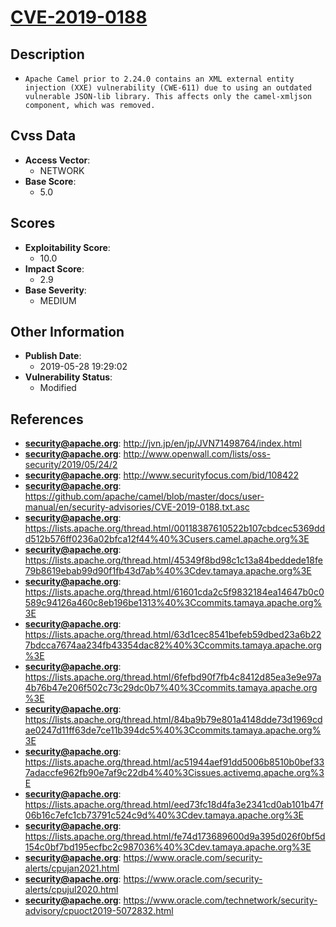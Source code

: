 
# [CVE-2019-0188](https://cve.mitre.org/cgi-bin/cvename.cgi?name=CVE-2019-0188)

## Description

- `Apache Camel prior to 2.24.0 contains an XML external entity injection (XXE) vulnerability (CWE-611) due to using an outdated vulnerable JSON-lib library. This affects only the camel-xmljson component, which was removed.`

## Cvss Data

- **Access Vector**:
  - NETWORK
- **Base Score**:
  - 5.0

## Scores

- **Exploitability Score**:
  - 10.0
- **Impact Score**:
  - 2.9
- **Base Severity**:
  - MEDIUM

## Other Information

- **Publish Date**:
  - 2019-05-28 19:29:02
- **Vulnerability Status**:
  - Modified

## References

- **security@apache.org**: http://jvn.jp/en/jp/JVN71498764/index.html
- **security@apache.org**: http://www.openwall.com/lists/oss-security/2019/05/24/2
- **security@apache.org**: http://www.securityfocus.com/bid/108422
- **security@apache.org**: https://github.com/apache/camel/blob/master/docs/user-manual/en/security-advisories/CVE-2019-0188.txt.asc
- **security@apache.org**: https://lists.apache.org/thread.html/00118387610522b107cbdcec5369ddd512b576ff0236a02bfca12f44%40%3Cusers.camel.apache.org%3E
- **security@apache.org**: https://lists.apache.org/thread.html/45349f8bd98c1c13a84beddede18fe79b8619ebab99d90f1fb43d7ab%40%3Cdev.tamaya.apache.org%3E
- **security@apache.org**: https://lists.apache.org/thread.html/61601cda2c5f9832184ea14647b0c0589c94126a460c8eb196be1313%40%3Ccommits.tamaya.apache.org%3E
- **security@apache.org**: https://lists.apache.org/thread.html/63d1cec8541befeb59dbed23a6b227bdcca7674aa234fb43354dac82%40%3Ccommits.tamaya.apache.org%3E
- **security@apache.org**: https://lists.apache.org/thread.html/6fefbd90f7fb4c8412d85ea3e9e97a4b76b47e206f502c73c29dc0b7%40%3Ccommits.tamaya.apache.org%3E
- **security@apache.org**: https://lists.apache.org/thread.html/84ba9b79e801a4148dde73d1969cdae0247d11ff63de7ce11b394dc5%40%3Ccommits.tamaya.apache.org%3E
- **security@apache.org**: https://lists.apache.org/thread.html/ac51944aef91dd5006b8510b0bef337adaccfe962fb90e7af9c22db4%40%3Cissues.activemq.apache.org%3E
- **security@apache.org**: https://lists.apache.org/thread.html/eed73fc18d4fa3e2341cd0ab101b47f06b16c7efc1cb73791c524c9d%40%3Cdev.tamaya.apache.org%3E
- **security@apache.org**: https://lists.apache.org/thread.html/fe74d173689600d9a395d026f0bf5d154c0bf7bd195ecfbc2c987036%40%3Cdev.tamaya.apache.org%3E
- **security@apache.org**: https://www.oracle.com/security-alerts/cpujan2021.html
- **security@apache.org**: https://www.oracle.com/security-alerts/cpujul2020.html
- **security@apache.org**: https://www.oracle.com/technetwork/security-advisory/cpuoct2019-5072832.html
